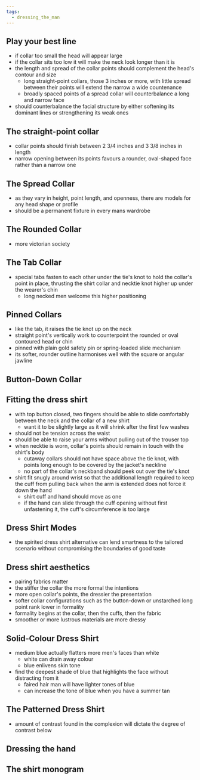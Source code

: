 ```yaml
---
tags:
  - dressing_the_man
---
```

## Play your best line
- if collar too small the head will appear large
- if the collar sits too low it will make the neck look longer than it is
- the length and spread of the collar points should complement the head's contour and size
	- long straight-point collars, those 3 inches or more, with little spread between their points will extend the narrow a wide countenance
	- broadly spaced points of a spread collar will counterbalance a long and narrow face
- should counterbalance the facial structure by either softening its dominant lines or strengthening its weak ones
## The straight-point collar
- collar points should finish between 2 3/4 inches and 3 3/8 inches in length
- narrow opening between its points favours a rounder, oval-shaped face rather than a narrow one
## The Spread Collar
- as they vary in height, point length, and openness, there are models for any head shape or profile
- should be a permanent fixture in every mans wardrobe
## The Rounded Collar
- more victorian society
## The Tab Collar
- special tabs fasten to each other under the tie's knot to hold the collar's point in place, thrusting the shirt collar and necktie knot higher up under the wearer's chin
	- long necked men welcome this higher positioning
## Pinned Collars
- like the tab, it raises the tie knot up on the neck
- straight point's vertically work to counterpoint the rounded or oval contoured head or chin
- pinned with plain gold safety pin or spring-loaded slide mechanism
- its softer, rounder outline harmonises well with the square or angular jawline
## Button-Down Collar
## Fitting the dress shirt
- with top button closed, two fingers should be able to slide comfortably between the neck and the collar of a new shirt
	- want it to be slightly large as it will shrink after the first few washes
- should not be tension across the waist
- should be able to raise your arms without pulling out of the trouser top
- when necktie is worn, collar's points should remain in touch with the shirt's body
	- cutaway collars should not have space above the tie knot, with points long enough to be covered by the jacket's neckline
	- no part of the collar's neckband should peek out over the tie's knot
- shirt fit snugly around wrist so that the additional length required to keep the cuff from pulling back when the arm is extended does not force it down the hand
	- shirt cuff and hand should move as one
	- if the hand can slide through the cuff opening without first unfastening it, the cuff's circumference is too large
## Dress Shirt Modes
- the spirited dress shirt alternative can lend smartness to the tailored scenario without compromising the boundaries of good taste
## Dress shirt aesthetics
- pairing fabrics matter
- the stiffer the collar the more formal the intentions
- more open collar's points, the dressier the presentation
- softer collar configurations such as the button-down or unstarched long point rank lower in formality
- formality begins at the collar, then the cuffs, then the fabric
- smoother or more lustrous materials are more dressy
## Solid-Colour Dress Shirt
- medium blue actually flatters more men's faces than white
	- white can drain away colour
	- blue enlivens skin tone
- find the deepest shade of blue that highlights the face without distracting from it
	- faired hair man will have lighter tones of blue
	- can increase the tone of blue when you have a summer tan
## The Patterned Dress Shirt
- amount of contrast found in the complexion will dictate the degree of contrast below
## Dressing the hand
## The shirt monogram